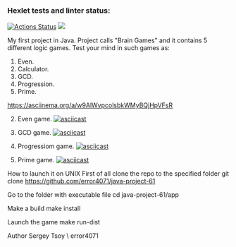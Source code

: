 ### Hexlet tests and linter status:
[![Actions Status](https://github.com/error4071/java-project-61/workflows/hexlet-check/badge.svg)](https://github.com/error4071/java-project-61/actions) <a href="https://codeclimate.com/github/error4071/java-project-61/maintainability"><img src="https://api.codeclimate.com/v1/badges/20302b324a1161512f16/maintainability" /></a>

My first project in Java. Project calls "Brain Games" and it contains 5 different logic games. Test your mind in such games as:

1. Even.
2. Calculator.
3. GCD.
4. Progression.
5. Prime. 

https://asciinema.org/a/w9AlWvpcolsbkWMyBQjHpVFsR

2. Even game.
[![asciicast](https://asciinema.org/a/w9AlWvpcolsbkWMyBQjHpVFsR.svg)](https://asciinema.org/a/w9AlWvpcolsbkWMyBQjHpVFsR)

3. GCD game.
[![asciicast](https://asciinema.org/a/PrXG0NyIT2CrRioqdSSjF2alD.svg)](https://asciinema.org/a/PrXG0NyIT2CrRioqdSSjF2alD)

4. Progressiom game.
[![asciicast](https://asciinema.org/a/GwomRWP9KtXtZ9iWXRjMqPKlP.svg)](https://asciinema.org/a/GwomRWP9KtXtZ9iWXRjMqPKlP)

6. Prime game.
[![asciicast](https://asciinema.org/a/GqEXQcUY7pODCn8a4cZHCiGAg.svg)](https://asciinema.org/a/GqEXQcUY7pODCn8a4cZHCiGAg)


How to launch it on  UNIX
First of all clone the repo to the specified folder
git clone https://github.com/error4071/java-project-61

Go to the folder with executable file
cd java-project-61/app

Make a build
make install

Launch the game
make run-dist

Author
Sergey Tsoy \ error4071
